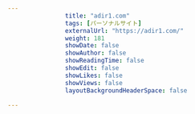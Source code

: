 ---
                title: "adir1.com"
                tags: [パーソナルサイト]
                externalUrl: "https://adir1.com/"
                weight: 181
                showDate: false
                showAuthor: false
                showReadingTime: false
                showEdit: false
                showLikes: false
                showViews: false
                layoutBackgroundHeaderSpace: false
                ---

